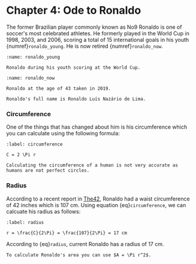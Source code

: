 # Chapter 4: Ode to Ronaldo

The former Brazilian player commonly known as No9 Ronaldo is one of soccer's most celebrated athletes. He formerly played in the World Cup in 1998, 2003, and 2006, scoring a total of 15 international goals in his youth {numref}`ronaldo_young`. He is now retired {numref}`ronaldo_now`.

```{figure} https://www.si.com/.image/c_limit%2Ccs_srgb%2Cq_auto:good%2Cw_700/MTc5NTMyNzYwNTE0MzA3MjA5/gettyimages-892333.webp
:name: ronaldo_young

Ronaldo during his youth scoring at the World Cup.
```

```{figure} https://upload.wikimedia.org/wikipedia/commons/7/74/051119SMcC0014.jpg
:name: ronaldo_now

Ronaldo at the age of 43 taken in 2019. 
```

```{margin} Did you know?
Ronaldo's full name is Ronaldo Luís Nazário de Lima.
```

### Circumference

One of the things that has changed about him is his circumference which you can calculate using the following formula:


```{math}
:label: circumference

C = 2 \Pi r

```

```{danger}
Calculating the circumference of a human is not very accurate as humans are not perfect circles.
```

### Radius

According to a recent report in [The42](https://www.the42.ie/brazils-ronaldo-loses-17-kilos-in-reality-show-719895-Dec2012/), Ronaldo had a waist circumference of 42 inches which is 107 cm. Using equation {eq}`circumference`, we can calcuate his radius as follows:

```{math}
:label: radius

r = \frac{C}{2\Pi} = \frac{107}{2\Pi} = 17 cm

```

According to {eq}`radius`, current Ronaldo has a radius of 17 cm. 

```{tip}
To calculate Ronaldo's area you can use $A = \Pi r^2$.
```